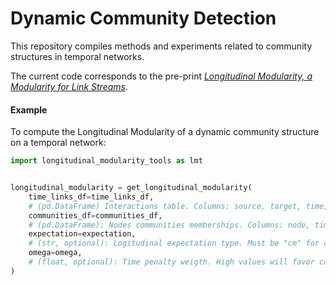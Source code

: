 # Dynamic Community Detection

This repository compiles methods and experiments related to community structures in temporal networks.

The current code corresponds to the pre-print [*Longitudinal Modularity, a Modularity for Link Streams*](https://arxiv.org/abs/2408.16877).

#### Example 


To compute the Longitudinal Modularity of a dynamic community structure on a temporal network: 

```python
import longitudinal_modularity_tools as lmt


longitudinal_modularity = get_longitudinal_modularity(
    time_links_df=time_links_df, 
    # (pd.DataFrame) Interactions table. Columns: source, target, time, source_commu, target_commu
    communities_df=communities_df, 
    # (pd.DataFrame): Nodes communities memberships. Columns: node, time, commu
    expectation=expectation, 
    # (str, optional): Logitudinal expectation type. Must be "cm" for co-membership, "jm" for joint membership, or "mm" for mean membership. Defaults to "mm".
    omega=omega,
    # (float, optional): Time penalty weigth. High values will favor continuous communities. Defaults to 1.
)
```
